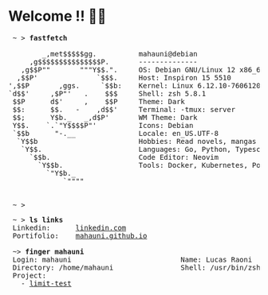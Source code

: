 # Welcome !! 👋👋

<pre>
 ~ > <strong>fastfetch</strong>

        _,met$$$$$gg.          mahauni@debian
     ,g$$$$$$$$$$$$$$$P.       --------------
   ,g$$P""       """Y$$.".     OS: Debian GNU/Linux 12 x86_64
  ,$$P'              `$$$.     Host: Inspiron 15 5510
',$$P       ,ggs.     `$$b:    Kernel: Linux 6.12.10-76061203-generic
`d$$'     ,$P"'   .    $$$     Shell: zsh 5.8.1
 $$P      d$'     ,    $$P     Theme: Dark
 $$:      $$.   -    ,d$$'     Terminal: -tmux: server
 $$;      Y$b._   _,d$P'       WM Theme: Dark
 Y$$.    `.`"Y$$$$P"'          Icons: Debian
 `$$b      "-.__               Locale: en_US.UTF-8
  `Y$$b                        Hobbies: Read novels, mangas and play video-games
   `Y$$.                       Languages: Go, Python, Typescript, Java
     `$$b.                     Code Editor: Neovim
       `Y$$b.                  Tools: Docker, Kubernetes, PostgreSQL
         `"Y$b._               
             `""""             
                               

 ~ > 
</pre>

<pre>
 ~ > <strong>ls links</strong>
 Linkedin:      <a rel=me href="https://www.linkedin.com/in/lucasmahuni2004/">linkedin.com</a>
 Portifolio:    <a href="https://mahauni.github.io/">mahauni.github.io</a>

 ~> <strong>finger mahauni</strong>
 Login: mahauni                          Name: Lucas Raoni
 Directory: /home/mahauni                Shell: /usr/bin/zsh
 Project:
   - <a href="https://github.com/mahauni/limit-test">limit-test</a>
</pre>
